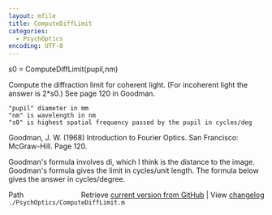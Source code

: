 ```yaml
---
layout: mfile
title: ComputeDiffLimit
categories:
  - PsychOptics
encoding: UTF-8
---
```


s0 = ComputeDiffLimit\(pupil,nm\)

Compute the diffraction limit for coherent light.
\(For incoherent light the answer is 2\*s0.\)
See page 120 in Goodman.

    "pupil" diameter in mm
    "nm" is wavelength in nm
    "s0" is highest spatial frequency passed by the pupil in cycles/deg

Goodman, J. W. \(1968\) Introduction to Fourier Optics.
San Francisco: McGraw-Hill. Page 120.

Goodman's formula involves di, which I think is the distance to the
image. Goodman's formula gives the limit in
cycles/unit length.   The formula below gives
the answer in cycles/degree.


<div class="code_header" style="text-align:right;">
  <span style="float:left;">Path&nbsp;&nbsp;</span> <span class="counter">Retrieve <a href=
  "https://raw.github.com/Psychtoolbox-3/Psychtoolbox-3/beta/./PsychOptics/ComputeDiffLimit.m">current version from GitHub</a> | View <a href=
  "https://github.com/Psychtoolbox-3/Psychtoolbox-3/commits/beta/./PsychOptics/ComputeDiffLimit.m">changelog</a></span>
</div>
<div class="code">
  <code>./PsychOptics/ComputeDiffLimit.m</code>
</div>
